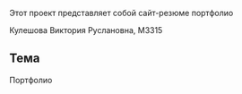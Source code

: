 Этот проект представляет собой сайт-резюме портфолио

Кулешова Виктория Руслановна, M3315

## Тема
Портфолио 
